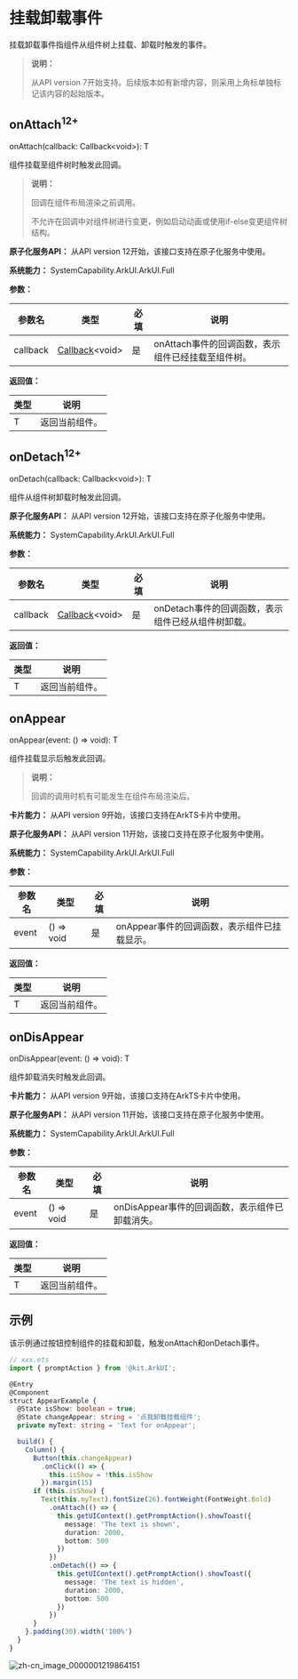# 挂载卸载事件
<!--Kit: ArkUI-->
<!--Subsystem: ArkUI-->
<!--Owner: @jiangtao92-->
<!--Designer: @piggyguy-->
<!--Tester: @songyanhong-->
<!--Adviser: @HelloCrease-->

挂载卸载事件指组件从组件树上挂载、卸载时触发的事件。

> **说明：**
>
> 从API version 7开始支持。后续版本如有新增内容，则采用上角标单独标记该内容的起始版本。

## onAttach<sup>12+</sup>

onAttach(callback: Callback\<void>): T

组件挂载至组件树时触发此回调。

> **说明：**
>
> 回调在组件布局渲染之前调用。
>
> 不允许在回调中对组件树进行变更，例如启动动画或使用if-else变更组件树结构。

**原子化服务API：** 从API version 12开始，该接口支持在原子化服务中使用。

**系统能力：** SystemCapability.ArkUI.ArkUI.Full

**参数：**

| 参数名 | 类型  | 必填 | 说明                       |
| ------ | ------ | ---- | -------------------------- |
| callback  | [Callback](./ts-types.md#callback12)\<void>   | 是   | onAttach事件的回调函数，表示组件已经挂载至组件树。|

**返回值：**

| 类型 | 说明 |
| -------- | -------- |
| T | 返回当前组件。 |


## onDetach<sup>12+</sup>

onDetach(callback: Callback\<void>): T

组件从组件树卸载时触发此回调。

**原子化服务API：** 从API version 12开始，该接口支持在原子化服务中使用。

**系统能力：** SystemCapability.ArkUI.ArkUI.Full

**参数：**

| 参数名 | 类型  | 必填 | 说明                       |
| ------ | ------ | ---- | -------------------------- |
| callback  | [Callback](./ts-types.md#callback12)\<void> | 是   | onDetach事件的回调函数，表示组件已经从组件树卸载。|

**返回值：**

| 类型 | 说明 |
| -------- | -------- |
| T | 返回当前组件。 |

## onAppear

onAppear(event: () => void): T

组件挂载显示后触发此回调。

> **说明：**
>
> 回调的调用时机有可能发生在组件布局渲染后。

**卡片能力：** 从API version 9开始，该接口支持在ArkTS卡片中使用。

**原子化服务API：** 从API version 11开始，该接口支持在原子化服务中使用。

**系统能力：** SystemCapability.ArkUI.ArkUI.Full

**参数：**

| 参数名 | 类型  | 必填 | 说明                       |
| ------ | ------ | ---- | -------------------------- |
| event  | () => void| 是   | onAppear事件的回调函数，表示组件已挂载显示。|

**返回值：**

| 类型 | 说明 |
| -------- | -------- |
| T | 返回当前组件。 |


## onDisAppear

onDisAppear(event: () => void): T

组件卸载消失时触发此回调。

**卡片能力：** 从API version 9开始，该接口支持在ArkTS卡片中使用。

**原子化服务API：** 从API version 11开始，该接口支持在原子化服务中使用。

**系统能力：** SystemCapability.ArkUI.ArkUI.Full

**参数：**

| 参数名 | 类型  | 必填 | 说明                       |
| ------ | ------ | ---- | -------------------------- |
| event  | () => void| 是   | onDisAppear事件的回调函数，表示组件已卸载消失。|

**返回值：**

| 类型 | 说明 |
| -------- | -------- |
| T | 返回当前组件。 |


## 示例

该示例通过按钮控制组件的挂载和卸载，触发onAttach和onDetach事件。

```ts
// xxx.ets
import { promptAction } from '@kit.ArkUI';

@Entry
@Component
struct AppearExample {
  @State isShow: boolean = true;
  @State changeAppear: string = '点我卸载挂载组件';
  private myText: string = 'Text for onAppear';

  build() {
    Column() {
      Button(this.changeAppear)
        .onClick(() => {
          this.isShow = !this.isShow
        }).margin(15)
      if (this.isShow) {
        Text(this.myText).fontSize(26).fontWeight(FontWeight.Bold)
          .onAttach(() => {
            this.getUIContext().getPromptAction().showToast({
              message: 'The text is shown',
              duration: 2000,
              bottom: 500
            })
          })
          .onDetach(() => {
            this.getUIContext().getPromptAction().showToast({
              message: 'The text is hidden',
              duration: 2000,
              bottom: 500
            })
          })
      }
    }.padding(30).width('100%')
  }
}
```

![zh-cn_image_0000001219864151](figures/zh-cn_image_0000001219864151.gif)
